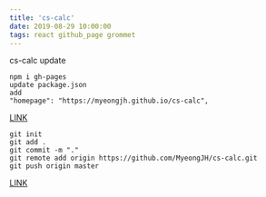 ```yaml
---
title: 'cs-calc'
date: 2019-08-29 10:00:00
tags: react github_page grommet
---
```


cs-calc update <br>

```
npm i gh-pages
update package.json
add 
"homepage": "https://myeongjh.github.io/cs-calc",
```
[LINK][page]
```
git init
git add .
git commit -m "."
git remote add origin https://github.com/MyeongJH/cs-calc.git
git push origin master
```
[LINK][git-page]

[page]: https://myeongjh.github.io/cs-calc
[git-page]: https://github.com/MyeongJH/cs-calc